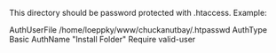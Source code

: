 This directory should be password protected with .htaccess.  Example:

AuthUserFile /home/loeppky/www/chuckanutbay/.htpasswd
AuthType Basic
AuthName "Install Folder"
Require valid-user
